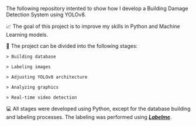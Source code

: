 The following repository intented to show how I develop a Building Damage Detection System using YOLOv8.

📈 The goal of this project is to improve my skills in Python and Machine Learning models.

📂 The project can be divided into the following stages:

    > Building database

    > Labeling images

    > Adjusting YOLOv8 architecture

    > Analyzing graphics

    > Real-time video detection

💻 All stages were developed using Python, except for the database building and labeling processes. The labeling was performed using _**[Labelme](https://github.com/wkentaro/labelme)**_.
